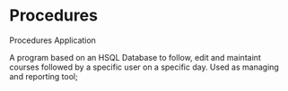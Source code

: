 # Procedures
Procedures Application

A program based on an HSQL Database to follow, edit and maintaint courses followed by a specific user on a specific day.
Used as managing and reporting tool; 
